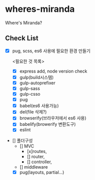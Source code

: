 # wheres-miranda

Where's Miranda?

## Check List

- [x] pug, scss, es6 사용에 필요한 환경 만들기

  <필요한 것 목록>   
  - [x] express add, node version check   
  - [x] gulp(build시스템)   
  - [x] gulp-autoprefixer   
  - [x] gulp-sass   
  - [x] gulp-csso   
  - [x] pug   
  - [x] babel(es6 사용가능)   
  - [x] del(file 삭제?)   
  - [x] browserify(브라우저에서 es6 사용)   
  - [x] babelify(browerify 변환도구)   
  - [x] eslint   

- [] 폴더구성
  - [] MVC   
    - [x]routes,   
    - [] router,   
    - [] controller,   
  - [] middleware   
  - [x] pug(layouts, partial...)   
